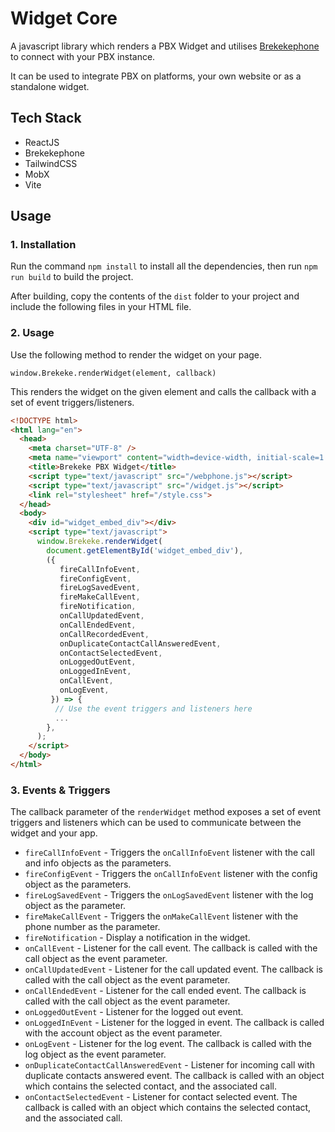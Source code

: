 # Widget Core

A javascript library which renders a PBX Widget and utilises [Brekekephone](https://github.com/brekekesoftware/brekekephone) to connect with your PBX instance.

It can be used to integrate PBX on platforms, your own website or as a standalone widget.

## Tech Stack
- ReactJS
- Brekekephone
- TailwindCSS
- MobX
- Vite

## Usage

### 1. Installation

Run the command `npm install` to install all the dependencies, then run `npm run build` to build the project.

After building, copy the contents of the `dist` folder to your project and include the following files in your HTML file.

### 2. Usage
Use the following method to render the widget on your page.

`window.Brekeke.renderWidget(element, callback)`

This renders the widget on the given element and calls the callback with a set of event triggers/listeners.

```html
<!DOCTYPE html>
<html lang="en">
  <head>
    <meta charset="UTF-8" />
    <meta name="viewport" content="width=device-width, initial-scale=1.0" />
    <title>Brekeke PBX Widget</title>
    <script type="text/javascript" src="/webphone.js"></script>
    <script type="text/javascript" src="/widget.js"></script>
    <link rel="stylesheet" href="/style.css">
  </head>
  <body>
    <div id="widget_embed_div"></div>
    <script type="text/javascript">
      window.Brekeke.renderWidget(
        document.getElementById('widget_embed_div'),
        ({
           fireCallInfoEvent,
           fireConfigEvent,
           fireLogSavedEvent,
           fireMakeCallEvent,
           fireNotification,
           onCallUpdatedEvent,
           onCallEndedEvent,
           onCallRecordedEvent,
           onDuplicateContactCallAnsweredEvent,
           onContactSelectedEvent,
           onLoggedOutEvent,
           onLoggedInEvent,
           onCallEvent,
           onLogEvent,
         }) => {
          // Use the event triggers and listeners here
          ...
        },
      );
    </script>
  </body>
</html>
```

### 3. Events & Triggers
The callback parameter of the `renderWidget` method exposes a set of event triggers and listeners which can be used to communicate between the widget and your app.

- `fireCallInfoEvent` - Triggers the `onCallInfoEvent` listener with the call and info objects as the parameters.
- `fireConfigEvent` - Triggers the `onCallInfoEvent` listener with the config object as the parameters.
- `fireLogSavedEvent` - Triggers the `onLogSavedEvent` listener with the log object as the parameter.
- `fireMakeCallEvent` - Triggers the `onMakeCallEvent` listener with the phone number as the parameter.
- `fireNotification` - Display a notification in the widget.
- `onCallEvent` - Listener for the call event. The callback is called with the call object as the event parameter.
- `onCallUpdatedEvent` - Listener for the call updated event. The callback is called with the call object as the event parameter.
- `onCallEndedEvent` - Listener for the call ended event. The callback is called with the call object as the event parameter.
- `onLoggedOutEvent` - Listener for the logged out event.
- `onLoggedInEvent` - Listener for the logged in event. The callback is called with the account object as the event parameter.
- `onLogEvent` - Listener for the log event. The callback is called with the log object as the event parameter.
- `onDuplicateContactCallAnsweredEvent` - Listener for incoming call with duplicate contacts answered event. The
  callback is called with an object which contains the selected contact, and the associated call.
- `onContactSelectedEvent` - Listener for contact selected event. The callback is called with an object which contains
  the selected contact, and the associated call.

